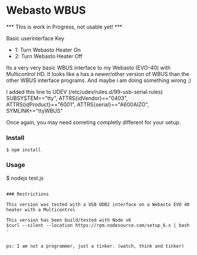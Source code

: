 # Webasto WBUS

*** This is work in Progress, not usable yet! ***

Basic userinterface
 Key 
  - 1: Turn Webasto Heater On
  - 2: Turn Webasto Heater Off

Its a very very basic WBUS interface to my Webasto (EVO-40) with Multicontrol HD.
It looks like a has a newer/other version of WBUS than the other WBUS interface programs.
And maybe i am doing something wrong ;) 

I added this line to UDEV (/etc/udev/rules.d/99-usb-serial.rules)   
SUBSYSTEM=="tty", ATTRS{idVendor}=="0403", ATTRS{idProduct}=="6001", ATTRS{serial}=="A600AIZO", SYMLINK+="ttyWBUS"

Once again, you may need someting completly different for your setup.

### Install

```
$ npm install 

```

### Usage

$ nodejs test.js

```

### Restrictions

This version was tested with a USB ODB2 interface on a Webasto EVO 40 heater with a Multicontrol

This version has been build/tested with Node v6
$curl --silent --location https://rpm.nodesource.com/setup_6.x | bash -


ps: I am not a programmer, just a tinker. (watch, think and tinker)
